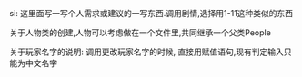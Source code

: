 si: 这里面写一写个人需求或建议的一写东西.调用剧情,选择用1-11这种类似的东西

关于人物类的创建,人物可以考虑做在一个文件里,共同继承一个父类People

关于玩家名字的说明: 调用更改玩家名字的时候, 直接用赋值语句,现有判定输入只能为中文名字

